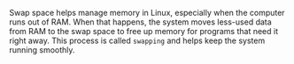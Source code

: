 Swap space helps manage memory in Linux, especially when the computer runs out of RAM. When that happens, the system moves less-used data from RAM to the swap space to free up memory for programs that need it right away. This process is called `swapping` and helps keep the system running smoothly.